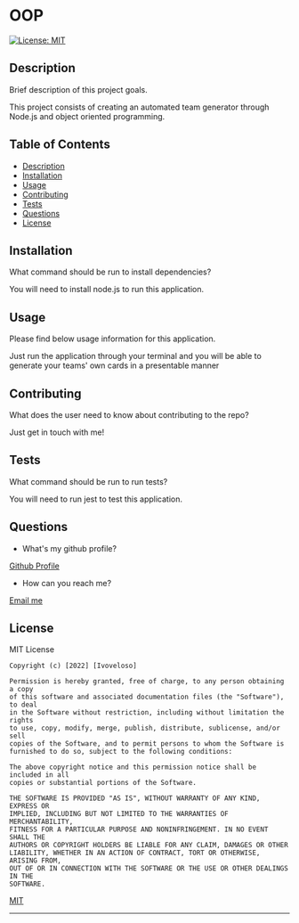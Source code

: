 # OOP

  [![License: MIT](https://img.shields.io/badge/License-MIT-yellow.svg)](https://opensource.org/licenses/MIT)

  ## Description
  
  Brief description of this project goals.
  
  This project consists of creating an automated team generator through Node.js and object oriented programming.
  
  ## Table of Contents
  
  - [Description](#description) 
  - [Installation](#installation)
  - [Usage](#usage)
  - [Contributing](#contributing)
  - [Tests](#tests)
  - [Questions](#questions)
  - [License](#license)
  
  ## Installation
  
  What command should be run to install dependencies?

  You will need to install node.js to run this application.
  
  ## Usage

  Please find below usage information for this application.

  Just run the application through your terminal and you will be able to generate your teams' own cards in a presentable manner

  ## Contributing

  What does the user need to know about contributing to the repo?

  Just get in touch with me!
  
  ## Tests
  
  What command should be run to run tests?

  You will need to run jest to test this application.

  ## Questions

  - What's my github profile?

  [Github Profile](https://github.com/Ivoveloso)

  - How can you reach me?

  [Email me](https://mailto:ivovg5790@gmail.com)

  ## License
  
  MIT License

    Copyright (c) [2022] [Ivoveloso]
    
    Permission is hereby granted, free of charge, to any person obtaining a copy
    of this software and associated documentation files (the "Software"), to deal
    in the Software without restriction, including without limitation the rights
    to use, copy, modify, merge, publish, distribute, sublicense, and/or sell
    copies of the Software, and to permit persons to whom the Software is
    furnished to do so, subject to the following conditions:
    
    The above copyright notice and this permission notice shall be included in all
    copies or substantial portions of the Software.
    
    THE SOFTWARE IS PROVIDED "AS IS", WITHOUT WARRANTY OF ANY KIND, EXPRESS OR
    IMPLIED, INCLUDING BUT NOT LIMITED TO THE WARRANTIES OF MERCHANTABILITY,
    FITNESS FOR A PARTICULAR PURPOSE AND NONINFRINGEMENT. IN NO EVENT SHALL THE
    AUTHORS OR COPYRIGHT HOLDERS BE LIABLE FOR ANY CLAIM, DAMAGES OR OTHER
    LIABILITY, WHETHER IN AN ACTION OF CONTRACT, TORT OR OTHERWISE, ARISING FROM,
    OUT OF OR IN CONNECTION WITH THE SOFTWARE OR THE USE OR OTHER DEALINGS IN THE
    SOFTWARE.
  [MIT](https://choosealicense.com/licenses/mit/)

  ---


